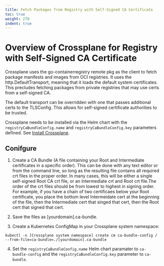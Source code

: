 ```yaml
---  
title: Fetch Packages from Registry with Self-Signed CA Certificate  
toc: true  
weight: 270  
indent: true  
---  
```


# Overview of Crossplane for Registry with Self-Signed CA Certificate  

Crossplane uses the go-containerregistry remote pkg as the client to fetch
package manifests and images from OCI registries. It uses the 
http.DefaultTransport, meaning that it loads the default system certificates.
This precludes fetching packages from private registries that may use certs
from a self-signed CA.

The default transport can be overridden with one that passes additional certs
to the TLSConfig. This allows for self-signed certificate authorities to be
trusted.

Crossplane needs to be installed via the Helm chart with the 
`registryCaBundleConfig.name` and `registryCaBundleConfig.key` parameters 
defined. See [Install Crossplane](https://crossplane.io/docs/v1.6/reference/install.html#uninstalling-the-chart).

## Conifgure

1. Create a CA Bundle (A file containing your Root and Intermediate 
certificates in a specific order). This can be done with any text editor or 
from the command line, so long as the resulting file contains all required crt 
files in the proper order. In many cases, this will be either a single 
self-signed Root CA crt file, or an Intermediate crt and Root crt file.The 
order of the crt files should be from lowest to highest in signing order. 
For example, if you have a chain of two certificaes below your Root 
certificate, you place the bottom level Intermeidate cert at the beginning of 
the file, then the Intermediate cert that singed that cert, then the Root cert 
that signed that cert.

2. Save the files as [yourdomain].ca-bundle.

3. Create a Kubernetes ConfigMap in your Crossplane system namespace:

```
kubectl -n [Crossplane system namespace] create cm ca-bundle-config /
--from-file=ca-bundle=./[yourdomain].ca-bundle
```

4. Set the `registryCaBundleConfig.name` Helm chart paramater to 
`ca-bundle-config` and the `registryCaBundleConfig.key` parameter to 
`ca-bundle`.


